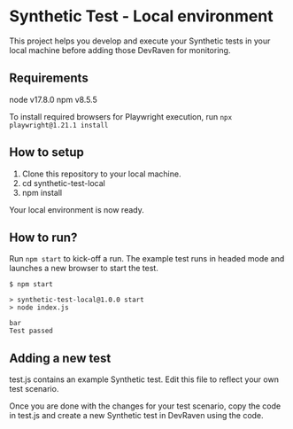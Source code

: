 # Synthetic Test - Local environment

This project helps you develop and execute your Synthetic tests in your local machine before adding those DevRaven for monitoring.

## Requirements

node v17.8.0
npm v8.5.5

To install required browsers for Playwright execution, run `npx playwright@1.21.1 install`

## How to setup

1. Clone this repository to your local machine.
2. cd synthetic-test-local
3. npm install

Your local environment is now ready.

## How to run?

Run `npm start` to kick-off a run. The example test runs in headed mode and launches a new browser to start the test.

```
$ npm start

> synthetic-test-local@1.0.0 start
> node index.js

bar
Test passed

```

## Adding a new test

test.js contains an example Synthetic test. Edit this file to reflect your own test scenario.

Once you are done with the changes for your test scenario, copy the code in test.js and create a new Synthetic test in DevRaven using the code.

